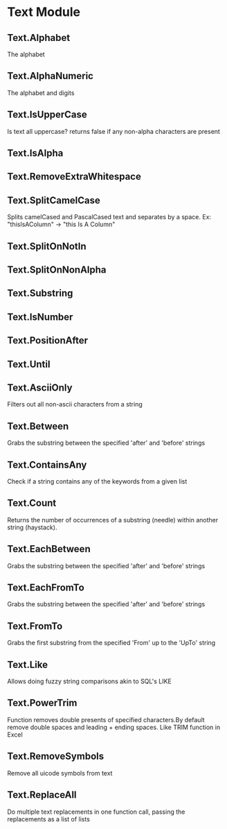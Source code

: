 # Text Module

## Text.Alphabet
The alphabet

## Text.AlphaNumeric
The alphabet and digits

## Text.IsUpperCase
Is text all uppercase? returns false if any non-alpha characters are present

## Text.IsAlpha

## Text.RemoveExtraWhitespace

## Text.SplitCamelCase
Splits camelCased and PascalCased text and separates by a space. Ex: "thisIsAColumn" -> "this Is A Column"

## Text.SplitOnNotIn

## Text.SplitOnNonAlpha

## Text.Substring

## Text.IsNumber

## Text.PositionAfter

## Text.Until

## Text.AsciiOnly
Filters out all non-ascii characters from a string

## Text.Between
Grabs the substring between the specified 'after' and 'before' strings

## Text.ContainsAny
Check if a string contains any of the keywords from a given list

## Text.Count
Returns the number of occurrences of a substring (needle) within another string (haystack).

## Text.EachBetween
Grabs the substring between the specified 'after' and 'before' strings

## Text.EachFromTo
Grabs the substring between the specified 'after' and 'before' strings

## Text.FromTo
Grabs the first substring from the specified 'From' up to the 'UpTo' string

## Text.Like 
Allows doing fuzzy string comparisons akin to SQL's LIKE

## Text.PowerTrim
Function removes double presents of specified characters.By default remove double spaces and leading + ending spaces. Like TRIM function in Excel

## Text.RemoveSymbols
Remove all uicode symbols from text

## Text.ReplaceAll
Do multiple text replacements in one function call, passing the replacements as a list of lists

## 